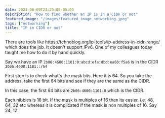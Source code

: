 ```yaml
---
date: 2021-08-09T23:20:08-05:00
description: "How to find whether an IP is in a CIDR or not"
featured_image: "/images/featured_image_networking.jpeg"
tags: ["networking"]
title: "IP in CIDR or not"
---
```


There are tools like https://tehnoblog.org/ip-tools/ip-address-in-cidr-range/ which does the job. It doesn't support IPv6. One of my colleagues today taught me how to do it by hand quickly.

Say we have an IP `2b06:4600:1101:0:abcd:efa:dbd:ea60:f5a6` is in the CIDR `2b06:4600:1101::/64`

First step is to check what's the mask bits. Here it is 64. So you take the address, take the first 64 bits and see if they are the same as the CIDR.

In this case, the first 64 bits are `2b06:4600:1101:0` which is the CIDR.

Each nibbles is 16 bit. If the mask is multiples of 16 then its easier. i.e. 48, 64, 32 etc whereas it is complicated if the mask is non multiples of 16. Say 24, 12